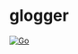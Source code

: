 # glogger

[![Go](https://github.com/andriyg76/glog/actions/workflows/go.yml/badge.svg)](https://github.com/andriyg76/glog/actions/workflows/go.yml)
